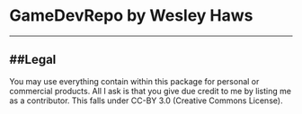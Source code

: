 # GameDevRepo by Wesley Haws
---

##Legal
----
You may use everything contain within this package for personal or commercial products. All I ask is that you give due credit to me by listing me as a contributor. This falls under CC-BY 3.0 (Creative Commons License). 
